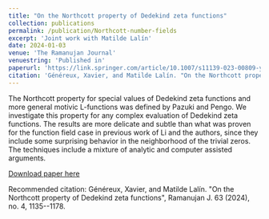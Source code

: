 ```yaml
---
title: "On the Northcott property of Dedekind zeta functions"
collection: publications
permalink: /publication/Northcott-number-fields
excerpt: 'Joint work with Matilde Lalín'
date: 2024-01-03
venue: 'The Ramanujan Journal'
venuestring: 'Published in'
paperurl: 'https://link.springer.com/article/10.1007/s11139-023-00809-y'
citation: 'Généreux, Xavier, and Matilde Lalín. "On the Northcott property of Dedekind zeta functions", Ramanujan J. 63 (2024), no. 4, 1135--1178.'
---
```

The Northcott property for special values of Dedekind zeta functions and more general motivic L-functions was defined by Pazuki and Pengo. We investigate this property for any complex evaluation of Dedekind zeta functions. The results are more delicate and subtle than what was proven for the function field case in previous work of Li and the authors, since they include some surprising behavior in the neighborhood of the trivial zeros. The techniques include a mixture of analytic and computer assisted arguments.

[Download paper here](https://link.springer.com/article/10.1007/s11139-023-00809-y)

Recommended citation: Généreux, Xavier, and Matilde Lalín. "On the Northcott property of Dedekind zeta functions", Ramanujan J. 63 (2024), no. 4, 1135--1178.
